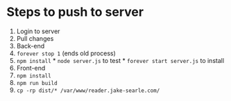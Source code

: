 # Steps to push to server

1. Login to server
2. Pull changes
3. Back-end
  1. `forever stop 1` (ends old process)
  2. `npm install`
    * `node server.js` to test
    * `forever start server.js` to install
5. Front-end
  1. `npm install`
  2. `npm run build`
  3. `cp -rp dist/* /var/www/reader.jake-searle.com/`
